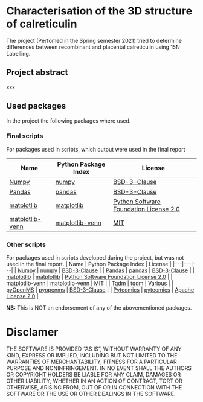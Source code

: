 # Characterisation of the 3D structure of calreticulin
The project (Perfomed in the Spring semester 2021) tried to determine differences between recombinant and placental calreticulin using 15N Labelling.

## Project abstract
xxx


## Used packages
In the project the following packages where used.

### Final scripts
For packages used in scripts, which output were used in the final report

| Name | Python Package Index | License |
|---|---|---|
| [Numpy](https://numpy.org/) | [numpy](https://pypi.org/project/numpy/) | [BSD-3-Clause](https://spdx.org/licenses/BSD-3-Clause.html) |
| [Pandas](https://pandas.pydata.org/) | [pandas](https://pypi.org/project/pandas/) | [BSD-3-Clause](https://spdx.org/licenses/BSD-3-Clause.html) |
| [matplotlib](https://matplotlib.org/) | [matplotlib](https://pypi.org/project/matplotlib/) | [Python Software Foundation License 2.0](https://spdx.org/licenses/PSF-2.0.html) |
| [matplotlib-venn](https://github.com/konstantint/matplotlib-venn) | [matplotlib-venn](https://pypi.org/project/matplotlib-venn/) | [MIT](https://spdx.org/licenses/MIT.html) |

### Other scripts
For packages used in scripts developed during the project, but was not used in the final report.
| Name | Python Package Index | License |
|---|---|---|
| [Numpy](https://numpy.org/) | [numpy](https://pypi.org/project/numpy/) | [BSD-3-Clause](https://spdx.org/licenses/BSD-3-Clause.html) |
| [Pandas](https://pandas.pydata.org/) | [pandas](https://pypi.org/project/pandas/) | [BSD-3-Clause](https://spdx.org/licenses/BSD-3-Clause.html) |
| [matplotlib](https://matplotlib.org/) | [matplotlib](https://pypi.org/project/matplotlib/) | [Python Software Foundation License 2.0](https://spdx.org/licenses/PSF-2.0.html) |
| [matplotlib-venn](https://github.com/konstantint/matplotlib-venn) | [matplotlib-venn](https://pypi.org/project/matplotlib-venn/) | [MIT](https://spdx.org/licenses/MIT.html) |
| [Tqdm](https://tqdm.github.io/) | [tqdm](https://pypi.org/project/tqdm/) | [Various](https://github.com/tqdm/tqdm/blob/master/LICENCE) |
| [pyOpenMS](https://pyopenms.readthedocs.io/en/latest/) | [pyopenms](https://pypi.org/project/pyopenms/) | [BSD-3-Clause](https://spdx.org/licenses/BSD-3-Clause.html) |
| [Pyteomics](https://pyteomics.readthedocs.io/en/latest/) | [pyteomics](https://pypi.org/project/pyteomics/) | [Apache License 2.0](https://spdx.org/licenses/Apache-2.0.html) |


**NB:** This is NOT an endorsement of any of the abovementioned packages.

# Disclamer
THE SOFTWARE IS PROVIDED “AS IS”, WITHOUT WARRANTY OF ANY KIND, EXPRESS OR IMPLIED, INCLUDING BUT NOT LIMITED TO THE WARRANTIES OF MERCHANTABILITY, FITNESS FOR A PARTICULAR PURPOSE AND NONINFRINGEMENT. IN NO EVENT SHALL THE AUTHORS OR COPYRIGHT HOLDERS BE LIABLE FOR ANY CLAIM, DAMAGES OR OTHER LIABILITY, WHETHER IN AN ACTION OF CONTRACT, TORT OR OTHERWISE, ARISING FROM, OUT OF OR IN CONNECTION WITH THE SOFTWARE OR THE USE OR OTHER DEALINGS IN THE SOFTWARE.